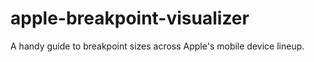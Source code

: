 apple-breakpoint-visualizer
===========================

A handy guide to breakpoint sizes across Apple's mobile device lineup.
